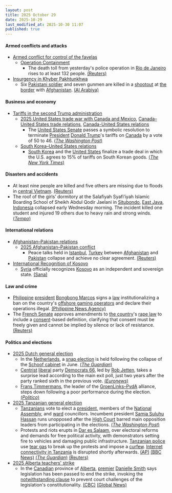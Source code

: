 ```yaml
---
layout: post
title: 2025 October 29
date: 2025-10-29
last_modified_at: 2025-10-30 11:07
published: true
---
```



#### Armed conflicts and attacks

* [Armed conflict for control of the favelas](https://en.wikipedia.org/wiki/Armed_conflict_for_control_of_the_favelas "Armed conflict for control of the favelas")
  * [Operation Containment](https://en.wikipedia.org/wiki/Operation_Containment "Operation Containment")
    * The death toll from yesterday's police operation in [Rio de Janeiro](https://en.wikipedia.org/wiki/Rio_de_Janeiro "Rio de Janeiro") rises to at least 132 people. [(Reuters)](https://www.reuters.com/world/americas/more-than-40-bodies-seen-street-after-rios-deadliest-police-operation-2025-10-29/)
* [Insurgency in Khyber Pakhtunkhwa](https://en.wikipedia.org/wiki/Insurgency_in_Khyber_Pakhtunkhwa "Insurgency in Khyber Pakhtunkhwa")
  * Six [Pakistani soldier](https://en.wikipedia.org/wiki/Pakistan_Army "Pakistan Army") and seven gunmen are killed in a [shootout](https://en.wikipedia.org/wiki/Shootout "Shootout") at [the border](https://en.wikipedia.org/wiki/Durand_Line "Durand Line") with [Afghanistan](https://en.wikipedia.org/wiki/Afghanistan "Afghanistan"). [(Al Arabiya)](https://english.alarabiya.net/News/world/2025/10/29/six-pakistani-soldiers-seven-militants-killed-in-clash-near-afghan-border-)

#### Business and economy

* [Tariffs in the second Trump administration](https://en.wikipedia.org/wiki/Tariffs_in_the_second_Trump_administration "Tariffs in the second Trump administration")
  * [2025 United States trade war with Canada and Mexico](https://en.wikipedia.org/wiki/2025_United_States_trade_war_with_Canada_and_Mexico "2025 United States trade war with Canada and Mexico"), [Canada–United States trade relations](https://en.wikipedia.org/wiki/Canada%E2%80%93United_States_trade_relations "Canada–United States trade relations"), [Canada-United States relations](https://en.wikipedia.org/wiki/Canada-United_States_relations "Canada-United States relations")
    * The [United States Senate](https://en.wikipedia.org/wiki/United_States_Senate "United States Senate") passes a symbolic resolution to terminate [President](https://en.wikipedia.org/wiki/President_of_the_United_States "President of the United States") [Donald Trump](https://en.wikipedia.org/wiki/Donald_Trump "Donald Trump")'s tariffs on [Canada](https://en.wikipedia.org/wiki/Canada "Canada") by a vote of 50 to 46. [(*The Washington Post*)](https://www.washingtonpost.com/business/2025/10/29/trump-canada-tariff-block-senate/)
  * [South Korea–United States relations](https://en.wikipedia.org/wiki/South_Korea%E2%80%93United_States_relations "South Korea–United States relations")
    * [South Korea](https://en.wikipedia.org/wiki/South_Korea "South Korea") and the [United States](https://en.wikipedia.org/wiki/United_States "United States") finalize a trade deal in which the U.S. agrees to 15% of tariffs on South Korean goods. [(*The New York Times*)](https://www.nytimes.com/2025/10/29/us/politics/tariff-trump-south-korea-trade.html)

#### Disasters and accidents

* At least nine people are killed and five others are missing due to floods in [central Vietnam](https://en.wikipedia.org/wiki/Central_Vietnam "Central Vietnam"). [(Reuters)](https://www.reuters.com/world/asia-pacific/floods-kill-4-leave-5-missing-central-vietnam-2025-10-29/)
* The roof of the girls’ dormitory at the Salafiyah Syafi’iyah Islamic Boarding School of Sheikh Abdul Qodir Jaelani in [Situbondo](https://en.wikipedia.org/wiki/Situbondo "Situbondo"), [East Java](https://en.wikipedia.org/wiki/East_Java "East Java"), [Indonesia](https://en.wikipedia.org/wiki/Indonesia "Indonesia") collapsed early Wednesday morning. The incident killed one student and injured 19 others due to heavy rain and strong winds. [(*Tempo*)](https://www.tempo.co/politik/kronologi-atap-ponpes-di-situbondo-ambruk-seorang-santri-meninggal-2084641)

#### International relations

* [Afghanistan–Pakistan relations](https://en.wikipedia.org/wiki/Afghanistan%E2%80%93Pakistan_relations "Afghanistan–Pakistan relations")
  * [2025 Afghanistan–Pakistan conflict](https://en.wikipedia.org/wiki/2025_Afghanistan%E2%80%93Pakistan_conflict "2025 Afghanistan–Pakistan conflict")
    * Peace talks held in [Istanbul](https://en.wikipedia.org/wiki/Istanbul "Istanbul"), [Turkey](https://en.wikipedia.org/wiki/Turkey "Turkey") between [Afghanistan](https://en.wikipedia.org/wiki/Afghanistan "Afghanistan") and [Pakistan](https://en.wikipedia.org/wiki/Pakistan "Pakistan") collapse and achieve no clear agreement. [(Reuters)](https://www.reuters.com/world/asia-pacific/afghanistan-pakistan-peace-talks-failed-pakistan-minister-says-2025-10-28/)
* [International Recognition of Kosovo](https://en.wikipedia.org/wiki/International_Recognition_of_Kosovo "International Recognition of Kosovo")
  * [Syria](https://en.wikipedia.org/wiki/Syria "Syria") officially recognizes [Kosovo](https://en.wikipedia.org/wiki/Kosovo "Kosovo") as an independent and sovereign state. [(Sana)](https://www.aa.com.tr/en/middle-east/syria-officially-recognizes-kosovo-as-independent-sovereign-state/3730022)

#### Law and crime

* [Philippine](https://en.wikipedia.org/wiki/Philippines "Philippines") [president](https://en.wikipedia.org/wiki/President_of_the_Philippines "President of the Philippines") [Bongbong Marcos](https://en.wikipedia.org/wiki/Bongbong_Marcos "Bongbong Marcos") signs a [law](https://en.wikipedia.org/wiki/Philippine_legal_codes "Philippine legal codes") institutionalizing a ban on the country's [offshore gaming operators](https://en.wikipedia.org/wiki/Philippine_offshore_gaming_operator "Philippine offshore gaming operator") and declare their operations illegal. [(Philippine News Agency)](https://www.pna.gov.ph/articles/1262062)
* The [French Senate](https://en.wikipedia.org/wiki/Senate_%28France%29 "Senate (France)") approves amendments to [the country](https://en.wikipedia.org/wiki/France "France")'s [rape law](https://en.wikipedia.org/wiki/Rape_in_France "Rape in France") to include a [consent](https://en.wikipedia.org/wiki/Sexual_consent_in_law "Sexual consent in law")-based definition, clarifying that consent must be freely given and cannot be implied by silence or lack of resistance. [(Reuters)](https://www.reuters.com/world/france-revamps-rape-law-after-gisele-pelicot-case-2025-10-29/)

#### Politics and elections

* [2025 Dutch general election](https://en.wikipedia.org/wiki/2025_Dutch_general_election "2025 Dutch general election")
  * In the [Netherlands](https://en.wikipedia.org/wiki/Netherlands "Netherlands"), a [snap election](https://en.wikipedia.org/wiki/2025_Dutch_general_election "2025 Dutch general election") is held following the collapse of the [Schoof cabinet](https://en.wikipedia.org/wiki/Schoof_cabinet "Schoof cabinet") in June. [(*The Guardian*)](https://www.theguardian.com/world/2025/oct/28/netherlands-polls-geert-wilders-faces-political-isolation)
  * [Centrist](https://en.wikipedia.org/wiki/Centrism "Centrism") [liberal](https://en.wikipedia.org/wiki/Social_liberalism "Social liberalism") party [Democrats 66](https://en.wikipedia.org/wiki/Democrats_66 "Democrats 66"), led by [Rob Jetten](https://en.wikipedia.org/wiki/Rob_Jetten "Rob Jetten"), takes a surprise lead according to the main exit poll, just two years after the party ranked sixth in the previous vote. [(*Euronews*)](https://www.euronews.com/my-europe/2025/10/29/netherlands-national-elections-2025-the-results-in-pictures)
  * [Frans Timmermans](https://en.wikipedia.org/wiki/Frans_Timmermans "Frans Timmermans"), the leader of the [GroenLinks–PvdA](https://en.wikipedia.org/wiki/GroenLinks%E2%80%93PvdA "GroenLinks–PvdA") alliance, steps down following a poor performance during the election. [(*Politico*)](https://www.politico.eu/article/frans-timmermans-quits-as-dutch-center-left-boss-after-election-debacle/)
* [2025 Tanzanian general election](https://en.wikipedia.org/wiki/2025_Tanzanian_general_election "2025 Tanzanian general election")
  * [Tanzanians](https://en.wikipedia.org/wiki/Tanzanian "Tanzanian") vote to elect a [president](https://en.wikipedia.org/wiki/President_of_Tanzania "President of Tanzania"), members of the [National Assembly](https://en.wikipedia.org/wiki/National_Assembly_%28Tanzania%29 "National Assembly (Tanzania)"), and [ward](https://en.wikipedia.org/wiki/Subdivisions_of_Tanzania "Subdivisions of Tanzania") councillors. Incumbent president [Samia Suluhu Hassan](https://en.wikipedia.org/wiki/Samia_Suluhu_Hassan "Samia Suluhu Hassan") runs unopposed after the [High Court](https://en.wikipedia.org/wiki/High_Court_of_Tanzania "High Court of Tanzania") barred main opposition leaders from participating in the elections. [(*The Washington Post*)](https://www.washingtonpost.com/world/2025/10/29/tanzania-election-president-samia-suluhu-hassan-opposition/)
  * Protests and riots erupts in [Dar es Salaam](https://en.wikipedia.org/wiki/Dar_es_Salaam "Dar es Salaam"), over electoral reforms and demands for free political activity, with demonstrators setting fire to vehicles and damaging public infrastructure. [Tanzanian police](https://en.wikipedia.org/wiki/Tanzania_Police_Force "Tanzania Police Force") use [tear gas](https://en.wikipedia.org/wiki/Tear_gas "Tear gas") to break up the protests and impose a [curfew](https://en.wikipedia.org/wiki/Curfew "Curfew"). [Internet connectivity in Tanzania](https://en.wikipedia.org/wiki/Internet_in_Tanzania "Internet in Tanzania") is disrupted shortly afterwards. [(AP)](https://apnews.com/article/tanzania-election-samia-suluhu-hassan-d897483abe5a34c1b02422e7adc5891a) [(BBC News)](https://www.bbc.com/news/articles/cwy7124p544o) [(*The Guardian*)](https://www.theguardian.com/world/2025/oct/29/tanzania-election-president-samia-suluhu-hassan-poised-to-retain-power) [(Reuters)](https://www.reuters.com/world/africa/tanzania-declares-curfew-commercial-capital-after-election-protests-2025-10-29/)
* [2025 Alberta teachers' strike](https://en.wikipedia.org/wiki/2025_Alberta_teachers%27_strike "2025 Alberta teachers' strike")
  * In the [Canadian](https://en.wikipedia.org/wiki/Canada "Canada") province of [Alberta](https://en.wikipedia.org/wiki/Alberta "Alberta"), [premier](https://en.wikipedia.org/wiki/Premier_of_Alberta "Premier of Alberta") [Danielle Smith](https://en.wikipedia.org/wiki/Danielle_Smith "Danielle Smith") says legislation has been passed to end the strike, invoking the [notwithstanding clause](https://en.wikipedia.org/wiki/Section_33_of_the_Canadian_Charter_of_Rights_and_Freedoms "Section 33 of the Canadian Charter of Rights and Freedoms") to prevent court challenges of the legislation's constitutionality. [(CBC)](https://www.cbc.ca/news/canada/edmonton/alberta-teachers-back-to-work-bill-9.6955558) [(Global News)](https://globalnews.ca/news/11497842/alberta-passes-bill-end-teacher-strike/)
